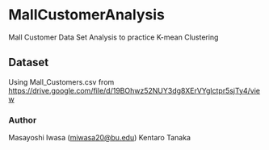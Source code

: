 # MallCustomerAnalysis
Mall Customer Data Set Analysis to practice K-mean Clustering

## Dataset 
Using Mall_Customers.csv from https://drive.google.com/file/d/19BOhwz52NUY3dg8XErVYglctpr5sjTy4/view

### Author
Masayoshi Iwasa (miwasa20@bu.edu)
Kentaro Tanaka 
